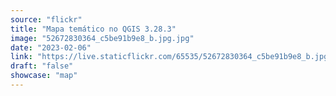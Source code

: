 ```yaml
---
source: "flickr"
title: "Mapa temático no QGIS 3.28.3"
image: "52672830364_c5be91b9e8_b.jpg.jpg"
date: "2023-02-06"
link: "https://live.staticflickr.com/65535/52672830364_c5be91b9e8_b.jpg"
draft: "false"
showcase: "map"
---
```


